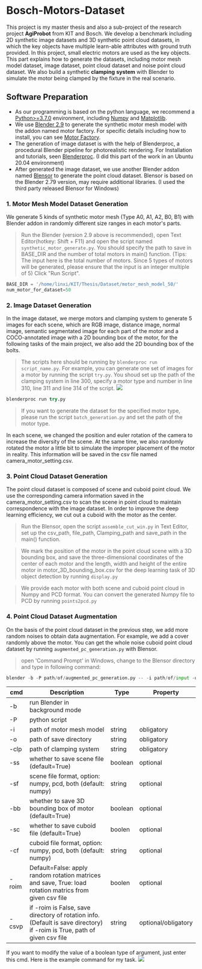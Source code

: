# Bosch-Motors-Dataset
This project is my master thesis and also a sub-project of the research project **AgiProbot** from KIT and Bosch. We develop a benchmark including 2D synthetic image datasets and 3D synthetic point cloud datasets, in which the key objects have multiple learn-able attributes with ground truth provided. In this project, small electric motors are used as the key objects. This part explains how to generate the datasets, including motor mesh model dataset, image dataset, point cloud dataset and noise point cloud dataset. We also build a synthetic **clamping** **system** with Blender to simulate the motor being clamped by the fixture in the real scenario.
## Software Preparation
* As our programming is based on the python language, we recommend a [Python>=3.7.0](https://www.python.org/) environment, including [Numpy](https://numpy.org/) and [Matplotlib](https://matplotlib.org/).
* We use [Blender 2.9](https://www.blender.org/) to generate the synthetic motor mesh model with the addon named motor factory. For specific details including how to install, you can see [Motor Factory](https://github.com/cold-soda-jay/blenderMotorFactoryVer2.0).
* The generation of image dataset is with the help of Blenderproc, a procedural Blender pipeline for photorealistic rendering. For Installation and tutorials, seen [Blenderproc](https://github.com/DLR-RM/BlenderProc). (I did this part of the work in an Ubuntu 20.04 environment)
* After generated the image dataset, we use another Blender addon named [Blensor](https://www.blensor.org/) to generate the point cloud dataset. Blensor is based on the Blender 2.79 version, may require additional libraries. (I used the third party released Blensor for Windows)
### 1. Motor Mesh Model Dataset Generation
We generate 5 kinds of synthetic motor mesh (Type A0, A1, A2, B0, B1) with Blender addon in randomly different size ranges in each motor's parts. 
> Run the Blender (version 2.9 above is recommended), open Text Editor(hotkey: Shift + F11) and open the script named `synthetic_motor_generate.py`. You should specify the path to save in BASE_DIR and the number of total motors in main() function. (Tips: The input here is the total number of motors. Since 5 types of motors will be generated, please ensure that the input is an integer multiple of 5) Click "Run Script".
```python
BASE_DIR = '/home/linxi/KIT/Thesis/Dataset/motor_mesh_model_50/' 
num_motor_for_dataset=50
```

### 2. Image Dataset Generation
In the image dataset, we merge motors and clamping system to generate 5 images for each scene, which are RGB image, distance image, normal image, semantic segmentated image for each part of the motor and a COCO-annotated image with a 2D bounding box of the motor, for the following tasks of the main project, we also add the 2D bounding box of the bolts. 
> The scripts here should be running by `blenderproc run script_name.py`. For example, you can generate one set of images for a motor by running the script `try.py`. You shoud set up the path of the clamping system in line 300, specify a motor type and number in line 310, line 311 and line 314 of the script.
![](https://github.com/LinxiQIU/Bosch-Motors-Dataset-generate/blob/main/try_setup.png)

```python
blenderproc run try.py 
```
> If you want to generate the dataset for the specified motor type, please run the script `batch_generation.py` and set the path of the motor type.
 
In each scene, we changed the position and euler rotation of the camera to increase the diversity of the scene. At the same time, we also randomly rotated the motor a little bit to simulate the improper placement of the motor in reality. This information will be saved in the csv file named camera_motor_setting.csv.
### 3. Point Cloud Dataset Generation
The point cloud dataset is composed of scene and cuboid point cloud. We use the corresponding camera information saved in the camera_motor_setting.csv to scan the scene in point cloud to maintain correspondence with the image dataset. In order to improve the deep learning efficiency, we cut out a cuboid with the motor as the center. 
> Run the Blensor, open the script `assemble_cut_win.py` in Text Editor, set up the csv_path, file_path, Clamping_path and save_path in the main() function.

> We mark the position of the motor in the point cloud scene with a 3D bounding box, and save the three-dimensional coordinates of the center of each motor and the length, width and height of the entire motor in motor_3D_bounding_box.csv for the deep learning task of 3D object detection by running `display.py`

> We provide each motor with both scene and cuboid point cloud in Numpy and PCD format. You can convert the generated Numpy file to PCD by running `points2pcd.py`
### 4. Point Cloud Dataset Augmentation
On the basis of the point cloud dataset in the previous step, we add more random noises to obtain data augmentation. For example, we add a cover randomly above the motor. You can get the whole noise cuboid point cloud dataset by running `augmented_pc_generation.py` with Blensor.
> open 'Command Prompt' in Windows, change to the Blensor directory and type in following command:
```python
blender -b -P path/of/augmented_pc_generation.py -- -i path/of/input -o path/of/output -clp path/of/clamping_system -ss(save scene) -sf(scene file format) -bb(3d bounding box) -sc(save cuboid) -cf(cuboid file format) -roim(rotation from image dataset) -csvp path/of/csv -n(number of generation)
```
 
| cmd  | Description          | Type | Property |
| ------- | ----------------------------------------------------------| --- | ---------- |
| -b   | run Blender in background mode                        |       |            |
| -P   | python script                                          |      |            |
| -i   | path of motor mesh model                                | string     | obligatory |
| -o   | path of save directory                                  | string     | obligatory |
| -clp | path of clamping system                                 | string     | obligatory |
| -ss   | whether to save scene file (default=True)               | boolean    | optional   |
| -sf   | scene file format, option: numpy, pcd, both (default: numpy)  | string | optional |
| -bb   | whether to save 3D bounding box of motor (default=True)    | boolean |  optional  |
| -sc   | whether to save cuboid file (default=True)     | boolen | optional |
| -cf   | cuboid file format, option: numpy, pcd, both (default: numpy)  | string | optional |
|  -roim | Default=False: apply random rotation matrices and save, True: load rotation matrics from given csv file | boolen | optional |
| -csvp | if -roim is False, save directory of rotation info.(Default is save directory) if -roim is True, path of given csv file | string | optional/obligatory |

If you want to modify the value of a boolean type of argument, just enter this cmd. Here is the example command for my task.
![](https://github.com/LinxiQIU/Bosch-Motors-Dataset-generate/blob/main/blensor_cmd.png)
